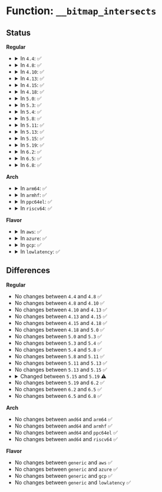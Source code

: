 # Function: <code>__bitmap_intersects</code>

## Status
<b>Regular</b>
<ul>
<li>
<details>
<summary>In <code>4.4</code>: ✅</summary>

```c
int __bitmap_intersects(const long unsigned int *bitmap1, const long unsigned int *bitmap2, unsigned int bits);
```

**Collision:** Unique Global

**Inline:** No

**Transformation:** False

**Instances:**

```
In lib/bitmap.c (ffffffff813f8fb0)
Location: lib/bitmap.c:207
Inline: False
Direct callers:
  - arch/x86/kernel/apic/vector.c:assign_irq_vector
  - arch/x86/kernel/apic/vector.c:assign_irq_vector
  - arch/x86/kernel/apic/vector.c:apic_set_affinity
  - kernel/sched/core.c:cpu_attach_domain
  - kernel/sched/core.c:__set_cpus_allowed_ptr
  - kernel/sched/core.c:task_can_attach
  - kernel/sched/fair.c:select_task_rq_fair
  - kernel/sched/deadline.c:set_cpus_allowed_dl
  - kernel/irq/manage.c:setup_affinity
  - kernel/irq/manage.c:setup_affinity
  - kernel/irq/proc.c:default_affinity_write
  - kernel/cpuset.c:generate_sched_domains
  - kernel/cpuset.c:generate_sched_domains
  - kernel/cpuset.c:guarantee_online_cpus
```
**Symbols:**

```
ffffffff813f8fb0-ffffffff813f901d: __bitmap_intersects (STB_GLOBAL)
```
</details>
</li>
<li>
<details>
<summary>In <code>4.8</code>: ✅</summary>

```c
int __bitmap_intersects(const long unsigned int *bitmap1, const long unsigned int *bitmap2, unsigned int bits);
```

**Collision:** Unique Global

**Inline:** No

**Transformation:** False

**Instances:**

```
In lib/bitmap.c (ffffffff8143fe70)
Location: lib/bitmap.c:209
Inline: False
Direct callers:
  - arch/x86/kernel/apic/vector.c:apic_set_affinity
  - arch/x86/kernel/apic/vector.c:assign_irq_vector
  - arch/x86/kernel/apic/vector.c:assign_irq_vector
  - kernel/sched/core.c:cpu_attach_domain
  - kernel/sched/core.c:task_can_attach
  - kernel/sched/core.c:__set_cpus_allowed_ptr
  - kernel/sched/core.c:__set_cpus_allowed_ptr
  - kernel/sched/core.c:__set_cpus_allowed_ptr
  - kernel/sched/fair.c:select_task_rq_fair
  - kernel/sched/deadline.c:set_cpus_allowed_dl
  - kernel/irq/manage.c:setup_affinity
  - kernel/irq/manage.c:setup_affinity
  - kernel/irq/proc.c:default_affinity_write
  - kernel/cpuset.c:generate_sched_domains
  - kernel/cpuset.c:generate_sched_domains
  - kernel/padata.c:padata_alloc
  - kernel/padata.c:padata_alloc
  - kernel/padata.c:padata_cpu_callback
  - kernel/padata.c:padata_cpu_callback
  - kernel/padata.c:padata_set_cpumask
  - kernel/padata.c:padata_set_cpumask
```
**Symbols:**

```
ffffffff8143fe70-ffffffff8143fee3: __bitmap_intersects (STB_GLOBAL)
```
</details>
</li>
<li>
<details>
<summary>In <code>4.10</code>: ✅</summary>

```c
int __bitmap_intersects(const long unsigned int *bitmap1, const long unsigned int *bitmap2, unsigned int bits);
```

**Collision:** Unique Global

**Inline:** No

**Transformation:** False

**Instances:**

```
In lib/bitmap.c (ffffffff8145cf70)
Location: lib/bitmap.c:209
Inline: False
Direct callers:
  - arch/x86/kernel/apic/vector.c:apic_set_affinity
  - arch/x86/kernel/apic/vector.c:assign_irq_vector
  - arch/x86/kernel/apic/vector.c:assign_irq_vector
  - kernel/sched/core.c:task_can_attach
  - kernel/sched/core.c:__set_cpus_allowed_ptr
  - kernel/sched/core.c:__set_cpus_allowed_ptr
  - kernel/sched/core.c:__set_cpus_allowed_ptr
  - kernel/sched/fair.c:select_task_rq_fair
  - kernel/sched/deadline.c:set_cpus_allowed_dl
  - kernel/irq/manage.c:setup_affinity
  - kernel/irq/manage.c:setup_affinity
  - kernel/irq/proc.c:default_affinity_write
  - kernel/irq/affinity.c:irq_create_affinity_masks
  - kernel/cpuset.c:cpuset_mems_allowed_intersects
  - kernel/cpuset.c:cpuset_nodemask_valid_mems_allowed
  - kernel/cpuset.c:cpuset_change_task_nodemask
  - kernel/cpuset.c:generate_sched_domains
  - kernel/cpuset.c:generate_sched_domains
  - kernel/cpuset.c:guarantee_online_mems
  - mm/mempolicy.c:mempolicy_nodemask_intersects
```
**Symbols:**

```
ffffffff8145cf70-ffffffff8145cfe3: __bitmap_intersects (STB_GLOBAL)
```
</details>
</li>
<li>
<details>
<summary>In <code>4.13</code>: ✅</summary>

```c
int __bitmap_intersects(const long unsigned int *bitmap1, const long unsigned int *bitmap2, unsigned int bits);
```

**Collision:** Unique Global

**Inline:** No

**Transformation:** False

**Instances:**

```
In lib/bitmap.c (ffffffff81462200)
Location: lib/bitmap.c:209
Inline: False
Direct callers:
  - arch/x86/kernel/apic/vector.c:apic_set_affinity
  - arch/x86/kernel/apic/vector.c:assign_irq_vector
  - arch/x86/kernel/apic/vector.c:assign_irq_vector
  - kernel/sched/core.c:task_can_attach
  - kernel/sched/core.c:__set_cpus_allowed_ptr
  - kernel/sched/core.c:__set_cpus_allowed_ptr
  - kernel/sched/core.c:__set_cpus_allowed_ptr
  - kernel/sched/fair.c:select_task_rq_fair
  - kernel/sched/deadline.c:set_cpus_allowed_dl
  - kernel/sched/topology.c:cpu_attach_domain
  - kernel/irq/manage.c:irq_setup_affinity
  - kernel/irq/manage.c:irq_setup_affinity
  - kernel/irq/proc.c:default_affinity_write
  - kernel/irq/affinity.c:irq_create_affinity_masks
  - kernel/cgroup/cpuset.c:cpuset_mems_allowed_intersects
  - kernel/cgroup/cpuset.c:cpuset_nodemask_valid_mems_allowed
  - kernel/cgroup/cpuset.c:generate_sched_domains
  - kernel/cgroup/cpuset.c:generate_sched_domains
  - kernel/cgroup/cpuset.c:guarantee_online_mems
  - mm/mempolicy.c:mempolicy_nodemask_intersects
```
**Symbols:**

```
ffffffff81462200-ffffffff81462272: __bitmap_intersects (STB_GLOBAL)
```
</details>
</li>
<li>
<details>
<summary>In <code>4.15</code>: ✅</summary>

```c
int __bitmap_intersects(const long unsigned int *bitmap1, const long unsigned int *bitmap2, unsigned int bits);
```

**Collision:** Unique Global

**Inline:** No

**Transformation:** False

**Instances:**

```
In lib/bitmap.c (ffffffff8148e0e0)
Location: lib/bitmap.c:211
Inline: False
Direct callers:
  - kernel/sched/core.c:task_can_attach
  - kernel/sched/core.c:__set_cpus_allowed_ptr
  - kernel/sched/core.c:__set_cpus_allowed_ptr
  - kernel/sched/core.c:__set_cpus_allowed_ptr
  - kernel/sched/fair.c:select_task_rq_fair
  - kernel/sched/fair.c:select_task_rq_fair
  - kernel/sched/deadline.c:set_cpus_allowed_dl
  - kernel/sched/topology.c:cpu_attach_domain
  - kernel/irq/manage.c:irq_setup_affinity
  - kernel/irq/manage.c:irq_setup_affinity
  - kernel/irq/proc.c:default_affinity_write
  - kernel/irq/affinity.c:irq_create_affinity_masks
  - kernel/cgroup/cpuset.c:cpuset_mems_allowed_intersects
  - kernel/cgroup/cpuset.c:cpuset_nodemask_valid_mems_allowed
  - kernel/cgroup/cpuset.c:generate_sched_domains
  - kernel/cgroup/cpuset.c:generate_sched_domains
  - kernel/cgroup/cpuset.c:guarantee_online_mems
  - mm/mempolicy.c:mempolicy_nodemask_intersects
```
**Symbols:**

```
ffffffff8148e0e0-ffffffff8148e152: __bitmap_intersects (STB_GLOBAL)
```
</details>
</li>
<li>
<details>
<summary>In <code>4.18</code>: ✅</summary>

```c
int __bitmap_intersects(const long unsigned int *bitmap1, const long unsigned int *bitmap2, unsigned int bits);
```

**Collision:** Unique Global

**Inline:** No

**Transformation:** False

**Instances:**

```
In lib/bitmap.c (ffffffff814c2e10)
Location: lib/bitmap.c:208
Inline: False
Direct callers:
  - kernel/sched/core.c:task_can_attach
  - kernel/sched/core.c:__set_cpus_allowed_ptr
  - kernel/sched/core.c:__set_cpus_allowed_ptr
  - kernel/sched/core.c:__set_cpus_allowed_ptr
  - kernel/sched/fair.c:select_task_rq_fair
  - kernel/sched/fair.c:select_task_rq_fair
  - kernel/sched/deadline.c:set_cpus_allowed_dl
  - kernel/sched/topology.c:cpu_attach_domain
  - kernel/irq/manage.c:irq_setup_affinity
  - kernel/irq/manage.c:irq_setup_affinity
  - kernel/irq/proc.c:default_affinity_write
  - kernel/cgroup/cpuset.c:cpuset_mems_allowed_intersects
  - kernel/cgroup/cpuset.c:cpuset_nodemask_valid_mems_allowed
  - kernel/cgroup/cpuset.c:rebuild_sched_domains_locked
  - kernel/cgroup/cpuset.c:rebuild_sched_domains_locked
  - kernel/cgroup/cpuset.c:guarantee_online_mems
  - mm/mempolicy.c:mempolicy_nodemask_intersects
```
**Symbols:**

```
ffffffff814c2e10-ffffffff814c2e7c: __bitmap_intersects (STB_GLOBAL)
```
</details>
</li>
<li>
<details>
<summary>In <code>5.0</code>: ✅</summary>

```c
int __bitmap_intersects(const long unsigned int *bitmap1, const long unsigned int *bitmap2, unsigned int bits);
```

**Collision:** Unique Global

**Inline:** No

**Transformation:** False

**Instances:**

```
In lib/bitmap.c (ffffffff814d74c0)
Location: lib/bitmap.c:205
Inline: False
Direct callers:
  - arch/x86/kernel/cpu/resctrl/rdtgroup.c:__rdtgroup_cbm_overlaps
  - arch/x86/kernel/cpu/resctrl/rdtgroup.c:__rdtgroup_cbm_overlaps
  - arch/x86/kernel/cpu/resctrl/pseudo_lock.c:rdtgroup_pseudo_locked_in_hierarchy
  - arch/x86/kernel/cpu/resctrl/pseudo_lock.c:rdtgroup_cbm_overlaps_pseudo_locked
  - kernel/sched/core.c:task_can_attach
  - kernel/sched/core.c:__set_cpus_allowed_ptr
  - kernel/sched/core.c:__set_cpus_allowed_ptr
  - kernel/sched/core.c:__set_cpus_allowed_ptr
  - kernel/sched/fair.c:select_task_rq_fair
  - kernel/sched/fair.c:select_task_rq_fair
  - kernel/sched/deadline.c:set_cpus_allowed_dl
  - kernel/sched/topology.c:cpu_attach_domain
  - kernel/irq/manage.c:irq_setup_affinity
  - kernel/irq/manage.c:irq_setup_affinity
  - kernel/irq/proc.c:default_affinity_write
  - kernel/cgroup/cpuset.c:cpuset_mems_allowed_intersects
  - kernel/cgroup/cpuset.c:cpuset_nodemask_valid_mems_allowed
  - kernel/cgroup/cpuset.c:cpuset_hotplug_workfn
  - kernel/cgroup/cpuset.c:rebuild_sched_domains_locked
  - kernel/cgroup/cpuset.c:rebuild_sched_domains_locked
  - kernel/cgroup/cpuset.c:guarantee_online_mems
  - mm/mempolicy.c:mempolicy_nodemask_intersects
```
**Symbols:**

```
ffffffff814d74c0-ffffffff814d752c: __bitmap_intersects (STB_GLOBAL)
```
</details>
</li>
<li>
<details>
<summary>In <code>5.3</code>: ✅</summary>

```c
int __bitmap_intersects(const long unsigned int *bitmap1, const long unsigned int *bitmap2, unsigned int bits);
```

**Collision:** Unique Global

**Inline:** No

**Transformation:** False

**Instances:**

```
In lib/bitmap.c (ffffffff81503320)
Location: lib/bitmap.c:205
Inline: False
Direct callers:
  - arch/x86/kernel/cpu/resctrl/rdtgroup.c:__rdtgroup_cbm_overlaps
  - arch/x86/kernel/cpu/resctrl/rdtgroup.c:__rdtgroup_cbm_overlaps
  - arch/x86/kernel/cpu/resctrl/pseudo_lock.c:rdtgroup_pseudo_locked_in_hierarchy
  - arch/x86/kernel/cpu/resctrl/pseudo_lock.c:rdtgroup_cbm_overlaps_pseudo_locked
  - kernel/sched/core.c:task_can_attach
  - kernel/sched/core.c:__set_cpus_allowed_ptr
  - kernel/sched/core.c:__set_cpus_allowed_ptr
  - kernel/sched/core.c:__set_cpus_allowed_ptr
  - kernel/sched/fair.c:find_idlest_cpu
  - kernel/sched/fair.c:find_idlest_cpu
  - kernel/sched/deadline.c:set_cpus_allowed_dl
  - kernel/sched/topology.c:sched_domain_debug_one
  - kernel/irq/manage.c:irq_setup_affinity
  - kernel/irq/manage.c:irq_setup_affinity
  - kernel/irq/proc.c:default_affinity_write
  - kernel/irq/affinity.c:__irq_build_affinity_masks
  - kernel/cgroup/cpuset.c:cpuset_mems_allowed_intersects
  - kernel/cgroup/cpuset.c:cpuset_nodemask_valid_mems_allowed
  - kernel/cgroup/cpuset.c:cpuset_hotplug_update_tasks
  - kernel/cgroup/cpuset.c:generate_sched_domains
  - kernel/cgroup/cpuset.c:generate_sched_domains
  - kernel/cgroup/cpuset.c:validate_change
  - kernel/cgroup/cpuset.c:validate_change
  - kernel/cgroup/cpuset.c:guarantee_online_mems
  - mm/mempolicy.c:mempolicy_nodemask_intersects
  - net/core/ethtool.c:ethtool_convert_link_mode_to_legacy_u32
```
**Symbols:**

```
ffffffff81503320-ffffffff81503383: __bitmap_intersects (STB_GLOBAL)
```
</details>
</li>
<li>
<details>
<summary>In <code>5.4</code>: ✅</summary>

```c
int __bitmap_intersects(const long unsigned int *bitmap1, const long unsigned int *bitmap2, unsigned int bits);
```

**Collision:** Unique Global

**Inline:** No

**Transformation:** False

**Instances:**

```
In lib/bitmap.c (ffffffff815212c0)
Location: lib/bitmap.c:225
Inline: False
Direct callers:
  - arch/x86/kernel/cpu/resctrl/rdtgroup.c:__rdtgroup_cbm_overlaps
  - arch/x86/kernel/cpu/resctrl/rdtgroup.c:__rdtgroup_cbm_overlaps
  - arch/x86/kernel/cpu/resctrl/pseudo_lock.c:rdtgroup_pseudo_locked_in_hierarchy
  - arch/x86/kernel/cpu/resctrl/pseudo_lock.c:rdtgroup_cbm_overlaps_pseudo_locked
  - kernel/sched/core.c:task_can_attach
  - kernel/sched/core.c:__set_cpus_allowed_ptr
  - kernel/sched/core.c:__set_cpus_allowed_ptr
  - kernel/sched/fair.c:find_idlest_cpu
  - kernel/sched/fair.c:find_idlest_cpu
  - kernel/sched/deadline.c:set_cpus_allowed_dl
  - kernel/sched/topology.c:build_sched_domains
  - kernel/sched/topology.c:cpu_attach_domain
  - kernel/irq/manage.c:irq_setup_affinity
  - kernel/irq/manage.c:irq_setup_affinity
  - kernel/irq/proc.c:default_affinity_write
  - kernel/irq/affinity.c:__irq_build_affinity_masks
  - kernel/cgroup/cpuset.c:cpuset_mems_allowed_intersects
  - kernel/cgroup/cpuset.c:cpuset_nodemask_valid_mems_allowed
  - kernel/cgroup/cpuset.c:cpuset_hotplug_update_tasks
  - kernel/cgroup/cpuset.c:generate_sched_domains
  - kernel/cgroup/cpuset.c:generate_sched_domains
  - kernel/cgroup/cpuset.c:validate_change
  - kernel/cgroup/cpuset.c:validate_change
  - kernel/cgroup/cpuset.c:guarantee_online_mems
  - mm/mempolicy.c:mempolicy_nodemask_intersects
  - net/core/ethtool.c:ethtool_convert_link_mode_to_legacy_u32
```
**Symbols:**

```
ffffffff815212c0-ffffffff81521323: __bitmap_intersects (STB_GLOBAL)
```
</details>
</li>
<li>
<details>
<summary>In <code>5.8</code>: ✅</summary>

```c
int __bitmap_intersects(const long unsigned int *bitmap1, const long unsigned int *bitmap2, unsigned int bits);
```

**Collision:** Unique Global

**Inline:** No

**Transformation:** False

**Instances:**

```
In lib/bitmap.c (ffffffff815844f0)
Location: lib/bitmap.c:304
Inline: False
Direct callers:
  - arch/x86/kernel/cpu/resctrl/rdtgroup.c:__rdtgroup_cbm_overlaps
  - arch/x86/kernel/cpu/resctrl/rdtgroup.c:__rdtgroup_cbm_overlaps
  - arch/x86/kernel/cpu/resctrl/pseudo_lock.c:rdtgroup_pseudo_locked_in_hierarchy
  - arch/x86/kernel/cpu/resctrl/pseudo_lock.c:rdtgroup_cbm_overlaps_pseudo_locked
  - kernel/sched/core.c:task_can_attach
  - kernel/sched/core.c:__set_cpus_allowed_ptr
  - kernel/sched/core.c:__set_cpus_allowed_ptr
  - kernel/sched/fair.c:find_idlest_group
  - kernel/sched/fair.c:find_idlest_cpu
  - kernel/sched/deadline.c:set_cpus_allowed_dl
  - kernel/sched/topology.c:build_sched_domains
  - kernel/irq/manage.c:irq_setup_affinity
  - kernel/irq/manage.c:irq_setup_affinity
  - kernel/irq/manage.c:irq_do_set_affinity
  - kernel/irq/proc.c:default_affinity_write
  - kernel/irq/affinity.c:get_nodes_in_cpumask
  - kernel/cgroup/cpuset.c:cpuset_mems_allowed_intersects
  - kernel/cgroup/cpuset.c:cpuset_nodemask_valid_mems_allowed
  - kernel/cgroup/cpuset.c:cpuset_mems_allowed
  - kernel/cgroup/cpuset.c:cpuset_hotplug_update_tasks
  - kernel/cgroup/cpuset.c:cpuset_attach
  - kernel/cgroup/cpuset.c:update_tasks_nodemask
  - kernel/cgroup/cpuset.c:generate_sched_domains
  - kernel/cgroup/cpuset.c:generate_sched_domains
  - kernel/cgroup/cpuset.c:validate_change
  - kernel/cgroup/cpuset.c:validate_change
  - kernel/cgroup/cpuset.c:guarantee_online_cpus
  - kernel/padata.c:padata_validate_cpumask
  - mm/mempolicy.c:mempolicy_nodemask_intersects
  - net/ethtool/ioctl.c:ethtool_convert_link_mode_to_legacy_u32
```
**Symbols:**

```
ffffffff815844f0-ffffffff81584549: __bitmap_intersects (STB_GLOBAL)
```
</details>
</li>
<li>
<details>
<summary>In <code>5.11</code>: ✅</summary>

```c
int __bitmap_intersects(const long unsigned int *bitmap1, const long unsigned int *bitmap2, unsigned int bits);
```

**Collision:** Unique Global

**Inline:** No

**Transformation:** False

**Instances:**

```
In lib/bitmap.c (ffffffff815a1600)
Location: lib/bitmap.c:304
Inline: False
Direct callers:
  - arch/x86/kernel/cpu/resctrl/rdtgroup.c:__rdtgroup_cbm_overlaps
  - arch/x86/kernel/cpu/resctrl/rdtgroup.c:__rdtgroup_cbm_overlaps
  - arch/x86/kernel/cpu/resctrl/pseudo_lock.c:rdtgroup_pseudo_locked_in_hierarchy
  - arch/x86/kernel/cpu/resctrl/pseudo_lock.c:rdtgroup_cbm_overlaps_pseudo_locked
  - kernel/sched/core.c:task_can_attach
  - kernel/sched/fair.c:find_idlest_group
  - kernel/sched/fair.c:find_idlest_cpu
  - kernel/sched/deadline.c:set_cpus_allowed_dl
  - kernel/sched/topology.c:build_sched_domains
  - kernel/irq/manage.c:irq_setup_affinity
  - kernel/irq/manage.c:irq_setup_affinity
  - kernel/irq/manage.c:irq_do_set_affinity
  - kernel/irq/proc.c:default_affinity_write
  - kernel/irq/affinity.c:get_nodes_in_cpumask
  - kernel/cgroup/cpuset.c:cpuset_mems_allowed_intersects
  - kernel/cgroup/cpuset.c:cpuset_nodemask_valid_mems_allowed
  - kernel/cgroup/cpuset.c:cpuset_mems_allowed
  - kernel/cgroup/cpuset.c:cpuset_hotplug_update_tasks
  - kernel/cgroup/cpuset.c:cpuset_attach
  - kernel/cgroup/cpuset.c:update_tasks_nodemask
  - kernel/cgroup/cpuset.c:generate_sched_domains
  - kernel/cgroup/cpuset.c:generate_sched_domains
  - kernel/cgroup/cpuset.c:validate_change
  - kernel/cgroup/cpuset.c:validate_change
  - kernel/cgroup/cpuset.c:guarantee_online_cpus
  - kernel/padata.c:padata_validate_cpumask
  - mm/mempolicy.c:mempolicy_nodemask_intersects
  - net/ethtool/ioctl.c:ethtool_convert_link_mode_to_legacy_u32
```
**Symbols:**

```
ffffffff815a1600-ffffffff815a1659: __bitmap_intersects (STB_GLOBAL)
```
</details>
</li>
<li>
<details>
<summary>In <code>5.13</code>: ✅</summary>

```c
int __bitmap_intersects(const long unsigned int *bitmap1, const long unsigned int *bitmap2, unsigned int bits);
```

**Collision:** Unique Global

**Inline:** No

**Transformation:** False

**Instances:**

```
In lib/bitmap.c (ffffffff815a84b0)
Location: lib/bitmap.c:306
Inline: False
Direct callers:
  - arch/x86/kernel/cpu/resctrl/rdtgroup.c:__rdtgroup_cbm_overlaps
  - arch/x86/kernel/cpu/resctrl/rdtgroup.c:__rdtgroup_cbm_overlaps
  - arch/x86/kernel/cpu/resctrl/pseudo_lock.c:rdtgroup_pseudo_locked_in_hierarchy
  - arch/x86/kernel/cpu/resctrl/pseudo_lock.c:rdtgroup_cbm_overlaps_pseudo_locked
  - kernel/sched/core.c:task_can_attach
  - kernel/sched/fair.c:find_idlest_group
  - kernel/sched/fair.c:find_idlest_cpu
  - kernel/sched/deadline.c:set_cpus_allowed_dl
  - kernel/sched/topology.c:build_sched_domains
  - kernel/irq/manage.c:irq_setup_affinity
  - kernel/irq/manage.c:irq_setup_affinity
  - kernel/irq/manage.c:irq_do_set_affinity
  - kernel/irq/proc.c:default_affinity_write
  - kernel/irq/affinity.c:__irq_build_affinity_masks
  - kernel/cgroup/cpuset.c:cpuset_mems_allowed_intersects
  - kernel/cgroup/cpuset.c:cpuset_nodemask_valid_mems_allowed
  - kernel/cgroup/cpuset.c:cpuset_mems_allowed
  - kernel/cgroup/cpuset.c:cpuset_hotplug_update_tasks
  - kernel/cgroup/cpuset.c:cpuset_attach
  - kernel/cgroup/cpuset.c:update_tasks_nodemask
  - kernel/cgroup/cpuset.c:generate_sched_domains
  - kernel/cgroup/cpuset.c:generate_sched_domains
  - kernel/cgroup/cpuset.c:validate_change
  - kernel/cgroup/cpuset.c:validate_change
  - kernel/cgroup/cpuset.c:guarantee_online_cpus
  - kernel/padata.c:padata_validate_cpumask
  - mm/mempolicy.c:mempolicy_nodemask_intersects
  - net/ethtool/ioctl.c:ethtool_convert_link_mode_to_legacy_u32
```
**Symbols:**

```
ffffffff815a84b0-ffffffff815a850e: __bitmap_intersects (STB_GLOBAL)
```
</details>
</li>
<li>
<details>
<summary>In <code>5.15</code>: ✅</summary>

```c
int __bitmap_intersects(const long unsigned int *bitmap1, const long unsigned int *bitmap2, unsigned int bits);
```

**Collision:** Unique Global

**Inline:** No

**Transformation:** False

**Instances:**

```
In lib/bitmap.c (ffffffff81611470)
Location: lib/bitmap.c:306
Inline: False
Direct callers:
  - arch/x86/kernel/cpu/resctrl/rdtgroup.c:__rdtgroup_cbm_overlaps
  - arch/x86/kernel/cpu/resctrl/rdtgroup.c:__rdtgroup_cbm_overlaps
  - arch/x86/kernel/cpu/resctrl/pseudo_lock.c:rdtgroup_pseudo_locked_in_hierarchy
  - arch/x86/kernel/cpu/resctrl/pseudo_lock.c:rdtgroup_cbm_overlaps_pseudo_locked
  - kernel/sched/core.c:task_can_attach
  - kernel/sched/fair.c:find_idlest_group
  - kernel/sched/fair.c:select_task_rq_fair
  - kernel/sched/deadline.c:set_cpus_allowed_dl
  - kernel/sched/topology.c:build_sched_domains
  - kernel/sched/topology.c:sd_init
  - kernel/sched/topology.c:sd_init
  - kernel/irq/manage.c:irq_setup_affinity
  - kernel/irq/manage.c:irq_setup_affinity
  - kernel/irq/manage.c:irq_do_set_affinity
  - kernel/irq/proc.c:default_affinity_write
  - kernel/irq/affinity.c:__irq_build_affinity_masks
  - kernel/cgroup/cpuset.c:cpuset_mems_allowed_intersects
  - kernel/cgroup/cpuset.c:cpuset_nodemask_valid_mems_allowed
  - kernel/cgroup/cpuset.c:cpuset_mems_allowed
  - kernel/cgroup/cpuset.c:cpuset_hotplug_update_tasks
  - kernel/cgroup/cpuset.c:cpuset_attach
  - kernel/cgroup/cpuset.c:update_tasks_nodemask
  - kernel/cgroup/cpuset.c:generate_sched_domains
  - kernel/cgroup/cpuset.c:generate_sched_domains
  - kernel/cgroup/cpuset.c:validate_change
  - kernel/cgroup/cpuset.c:validate_change
  - kernel/cgroup/cpuset.c:guarantee_online_cpus
  - kernel/padata.c:padata_validate_cpumask
  - mm/mempolicy.c:mempolicy_in_oom_domain
  - mm/mempolicy.c:policy_nodemask
  - net/ethtool/ioctl.c:ethtool_convert_link_mode_to_legacy_u32
```
**Symbols:**

```
ffffffff81611470-ffffffff816114ce: __bitmap_intersects (STB_GLOBAL)
```
</details>
</li>
<li>
<details>
<summary>In <code>5.19</code>: ✅</summary>

```c
bool __bitmap_intersects(const long unsigned int *bitmap1, const long unsigned int *bitmap2, unsigned int bits);
```

**Collision:** Unique Global

**Inline:** No

**Transformation:** False

**Instances:**

```
In lib/bitmap.c (ffffffff816dd550)
Location: lib/bitmap.c:306
Inline: False
Direct callers:
  - arch/x86/kernel/cpu/resctrl/rdtgroup.c:__rdtgroup_cbm_overlaps
  - arch/x86/kernel/cpu/resctrl/rdtgroup.c:__rdtgroup_cbm_overlaps
  - arch/x86/kernel/cpu/resctrl/pseudo_lock.c:rdtgroup_pseudo_locked_in_hierarchy
  - arch/x86/kernel/cpu/resctrl/pseudo_lock.c:rdtgroup_cbm_overlaps_pseudo_locked
  - kernel/workqueue.c:unbind_workers
  - kernel/sched/core.c:task_can_attach
  - kernel/sched/fair.c:find_idlest_group
  - kernel/sched/fair.c:select_task_rq_fair
  - kernel/sched/build_policy.c:set_cpus_allowed_dl
  - kernel/sched/build_utility.c:build_sched_domains
  - kernel/sched/build_utility.c:sd_init
  - kernel/sched/build_utility.c:sd_init
  - kernel/irq/manage.c:irq_setup_affinity
  - kernel/irq/manage.c:irq_setup_affinity
  - kernel/irq/manage.c:irq_do_set_affinity
  - kernel/irq/proc.c:default_affinity_write
  - kernel/irq/msi.c:__msi_domain_alloc_irqs
  - kernel/irq/affinity.c:__irq_build_affinity_masks
  - kernel/cgroup/cpuset.c:cpuset_mems_allowed_intersects
  - kernel/cgroup/cpuset.c:cpuset_nodemask_valid_mems_allowed
  - kernel/cgroup/cpuset.c:cpuset_mems_allowed
  - kernel/cgroup/cpuset.c:cpuset_hotplug_update_tasks
  - kernel/cgroup/cpuset.c:cpuset_attach
  - kernel/cgroup/cpuset.c:update_tasks_nodemask
  - kernel/cgroup/cpuset.c:generate_sched_domains
  - kernel/cgroup/cpuset.c:generate_sched_domains
  - kernel/cgroup/cpuset.c:validate_change
  - kernel/cgroup/cpuset.c:validate_change
  - kernel/cgroup/cpuset.c:guarantee_online_cpus
  - kernel/padata.c:padata_validate_cpumask
  - mm/mempolicy.c:mempolicy_in_oom_domain
  - mm/mempolicy.c:policy_nodemask
  - net/ethtool/ioctl.c:ethtool_convert_link_mode_to_legacy_u32
```
**Symbols:**

```
ffffffff816dd550-ffffffff816dd5d4: __bitmap_intersects (STB_GLOBAL)
```
</details>
</li>
<li>
<details>
<summary>In <code>6.2</code>: ✅</summary>

```c
bool __bitmap_intersects(const long unsigned int *bitmap1, const long unsigned int *bitmap2, unsigned int bits);
```

**Collision:** Unique Global

**Inline:** No

**Transformation:** False

**Instances:**

```
In lib/bitmap.c (ffffffff817cd440)
Location: lib/bitmap.c:306
Inline: False
Direct callers:
  - arch/x86/kernel/cpu/resctrl/rdtgroup.c:__rdtgroup_cbm_overlaps
  - arch/x86/kernel/cpu/resctrl/rdtgroup.c:__rdtgroup_cbm_overlaps
  - arch/x86/kernel/cpu/resctrl/pseudo_lock.c:rdtgroup_pseudo_locked_in_hierarchy
  - arch/x86/kernel/cpu/resctrl/pseudo_lock.c:rdtgroup_cbm_overlaps_pseudo_locked
  - kernel/workqueue.c:unbind_workers
  - kernel/sched/core.c:task_can_attach
  - kernel/sched/fair.c:find_idlest_group
  - kernel/sched/fair.c:select_task_rq_fair
  - kernel/sched/build_policy.c:set_cpus_allowed_dl
  - kernel/sched/build_utility.c:housekeeping_setup
  - kernel/sched/build_utility.c:build_sched_domains
  - kernel/sched/build_utility.c:sd_init
  - kernel/sched/build_utility.c:sd_init
  - kernel/sched/build_utility.c:sched_domain_debug_one
  - kernel/irq/manage.c:irq_setup_affinity
  - kernel/irq/manage.c:irq_setup_affinity
  - kernel/irq/manage.c:irq_do_set_affinity
  - kernel/irq/proc.c:default_affinity_write
  - kernel/irq/msi.c:__msi_domain_alloc_irqs
  - kernel/irq/affinity.c:__irq_build_affinity_masks
  - kernel/cgroup/cpuset.c:cpuset_mems_allowed_intersects
  - kernel/cgroup/cpuset.c:cpuset_nodemask_valid_mems_allowed
  - kernel/cgroup/cpuset.c:cpuset_mems_allowed
  - kernel/cgroup/cpuset.c:cpuset_cpus_allowed
  - kernel/cgroup/cpuset.c:cpuset_attach
  - kernel/cgroup/cpuset.c:update_tasks_nodemask
  - kernel/cgroup/cpuset.c:update_cpumask
  - kernel/cgroup/cpuset.c:update_parent_subparts_cpumask
  - kernel/cgroup/cpuset.c:update_parent_subparts_cpumask
  - kernel/cgroup/cpuset.c:generate_sched_domains
  - kernel/cgroup/cpuset.c:generate_sched_domains
  - kernel/cgroup/cpuset.c:validate_change
  - kernel/cgroup/cpuset.c:validate_change
  - kernel/cgroup/cpuset.c:guarantee_online_cpus
  - kernel/padata.c:padata_validate_cpumask
  - mm/mempolicy.c:mempolicy_in_oom_domain
  - mm/mempolicy.c:policy_nodemask
```
**Symbols:**

```
ffffffff817cd440-ffffffff817cd4c4: __bitmap_intersects (STB_GLOBAL)
```
</details>
</li>
<li>
<details>
<summary>In <code>6.5</code>: ✅</summary>

```c
bool __bitmap_intersects(const long unsigned int *bitmap1, const long unsigned int *bitmap2, unsigned int bits);
```

**Collision:** Unique Global

**Inline:** No

**Transformation:** False

**Instances:**

```
In lib/bitmap.c (ffffffff8180b850)
Location: lib/bitmap.c:306
Inline: False
Direct callers:
  - arch/x86/kernel/cpu/resctrl/rdtgroup.c:__rdtgroup_cbm_overlaps
  - arch/x86/kernel/cpu/resctrl/rdtgroup.c:__rdtgroup_cbm_overlaps
  - arch/x86/kernel/cpu/resctrl/pseudo_lock.c:rdtgroup_pseudo_locked_in_hierarchy
  - arch/x86/kernel/cpu/resctrl/pseudo_lock.c:rdtgroup_cbm_overlaps_pseudo_locked
  - kernel/workqueue.c:unbind_worker
  - kernel/sched/fair.c:find_idlest_group
  - kernel/sched/fair.c:select_task_rq_fair
  - kernel/sched/build_policy.c:set_cpus_allowed_dl
  - kernel/sched/build_utility.c:housekeeping_setup
  - kernel/sched/build_utility.c:build_sched_domains
  - kernel/sched/build_utility.c:sd_init
  - kernel/sched/build_utility.c:sd_init
  - kernel/sched/build_utility.c:sched_domain_debug_one
  - kernel/irq/manage.c:irq_setup_affinity
  - kernel/irq/manage.c:irq_setup_affinity
  - kernel/irq/manage.c:irq_do_set_affinity
  - kernel/irq/proc.c:default_affinity_write
  - kernel/irq/msi.c:__msi_domain_alloc_irqs
  - kernel/cgroup/cpuset.c:cpuset_mems_allowed_intersects
  - kernel/cgroup/cpuset.c:cpuset_nodemask_valid_mems_allowed
  - kernel/cgroup/cpuset.c:cpuset_mems_allowed
  - kernel/cgroup/cpuset.c:cpuset_cpus_allowed
  - kernel/cgroup/cpuset.c:cpuset_fork
  - kernel/cgroup/cpuset.c:cpuset_attach
  - kernel/cgroup/cpuset.c:cpuset_can_attach
  - kernel/cgroup/cpuset.c:update_tasks_nodemask
  - kernel/cgroup/cpuset.c:update_cpumask
  - kernel/cgroup/cpuset.c:update_parent_subparts_cpumask
  - kernel/cgroup/cpuset.c:update_parent_subparts_cpumask
  - kernel/cgroup/cpuset.c:generate_sched_domains
  - kernel/cgroup/cpuset.c:generate_sched_domains
  - kernel/cgroup/cpuset.c:validate_change
  - kernel/cgroup/cpuset.c:validate_change
  - kernel/cgroup/cpuset.c:guarantee_online_cpus
  - kernel/bpf/cpumask.c:bpf_cpumask_intersects
  - kernel/padata.c:padata_validate_cpumask
  - mm/mempolicy.c:mempolicy_in_oom_domain
  - mm/mempolicy.c:policy_nodemask
  - lib/group_cpus.c:__group_cpus_evenly
  - drivers/net/phy/phy-c45.c:genphy_c45_eee_is_active
  - drivers/net/phy/phy-c45.c:genphy_c45_read_eee_abilities
  - drivers/net/phy/phy-c45.c:genphy_c45_read_eee_adv
  - drivers/net/phy/phy-c45.c:genphy_c45_write_eee_adv
```
**Symbols:**

```
ffffffff8180b850-ffffffff8180b8d4: __bitmap_intersects (STB_GLOBAL)
```
</details>
</li>
<li>
<details>
<summary>In <code>6.8</code>: ✅</summary>

```c
bool __bitmap_intersects(const long unsigned int *bitmap1, const long unsigned int *bitmap2, unsigned int bits);
```

**Collision:** Unique Global

**Inline:** No

**Transformation:** False

**Instances:**

```
In lib/bitmap.c (ffffffff81852030)
Location: lib/bitmap.c:295
Inline: False
Direct callers:
  - arch/x86/kernel/cpu/resctrl/rdtgroup.c:__rdtgroup_cbm_overlaps
  - arch/x86/kernel/cpu/resctrl/rdtgroup.c:__rdtgroup_cbm_overlaps
  - arch/x86/kernel/cpu/resctrl/pseudo_lock.c:rdtgroup_pseudo_locked_in_hierarchy
  - arch/x86/kernel/cpu/resctrl/pseudo_lock.c:rdtgroup_cbm_overlaps_pseudo_locked
  - kernel/workqueue.c:restrict_unbound_cpumask
  - kernel/workqueue.c:unbind_worker
  - kernel/sched/fair.c:find_idlest_group
  - kernel/sched/fair.c:select_task_rq_fair
  - kernel/sched/build_policy.c:set_cpus_allowed_dl
  - kernel/sched/build_utility.c:housekeeping_setup
  - kernel/sched/build_utility.c:build_sched_domains
  - kernel/sched/build_utility.c:sd_init
  - kernel/sched/build_utility.c:sd_init
  - kernel/sched/build_utility.c:sched_domain_debug_one
  - kernel/irq/manage.c:irq_setup_affinity
  - kernel/irq/manage.c:irq_setup_affinity
  - kernel/irq/manage.c:irq_do_set_affinity
  - kernel/irq/proc.c:default_affinity_write
  - kernel/irq/msi.c:__msi_domain_alloc_irqs
  - kernel/cgroup/cpuset.c:cpuset_mems_allowed_intersects
  - kernel/cgroup/cpuset.c:cpuset_nodemask_valid_mems_allowed
  - kernel/cgroup/cpuset.c:cpuset_mems_allowed
  - kernel/cgroup/cpuset.c:cpuset_cpus_allowed
  - kernel/cgroup/cpuset.c:cpuset_fork
  - kernel/cgroup/cpuset.c:cpuset_attach
  - kernel/cgroup/cpuset.c:cpuset_can_attach
  - kernel/cgroup/cpuset.c:update_prstate
  - kernel/cgroup/cpuset.c:update_tasks_nodemask
  - kernel/cgroup/cpuset.c:update_cpumask
  - kernel/cgroup/cpuset.c:update_parent_effective_cpumask
  - kernel/cgroup/cpuset.c:update_parent_effective_cpumask
  - kernel/cgroup/cpuset.c:update_parent_effective_cpumask
  - kernel/cgroup/cpuset.c:remote_cpus_update
  - kernel/cgroup/cpuset.c:tasks_nocpu_error
  - kernel/cgroup/cpuset.c:generate_sched_domains
  - kernel/cgroup/cpuset.c:generate_sched_domains
  - kernel/cgroup/cpuset.c:validate_change
  - kernel/cgroup/cpuset.c:validate_change
  - kernel/cgroup/cpuset.c:guarantee_online_cpus
  - kernel/trace/trace_events_filter.c:filter_pred_fn_call
  - kernel/bpf/cpumask.c:bpf_cpumask_intersects
  - kernel/padata.c:padata_validate_cpumask
  - mm/mempolicy.c:mempolicy_in_oom_domain
  - mm/mempolicy.c:policy_nodemask
  - lib/group_cpus.c:__group_cpus_evenly
  - drivers/net/phy/phy-c45.c:genphy_c45_eee_is_active
  - drivers/net/phy/phy-c45.c:genphy_c45_read_eee_abilities
  - drivers/net/phy/phy-c45.c:genphy_c45_read_eee_adv
  - drivers/net/phy/phy-c45.c:genphy_c45_write_eee_adv
```
**Symbols:**

```
ffffffff81852030-ffffffff818520b4: __bitmap_intersects (STB_GLOBAL)
```
</details>
</li>
</ul>
<b>Arch</b>
<ul>
<li>
<details>
<summary>In <code>arm64</code>: ✅</summary>

```c
int __bitmap_intersects(const long unsigned int *bitmap1, const long unsigned int *bitmap2, unsigned int bits);
```

**Collision:** Unique Global

**Inline:** No

**Transformation:** False

**Instances:**

```
In lib/bitmap.c (ffff80001062a988)
Location: lib/bitmap.c:225
Inline: False
Direct callers:
  - arch/arm64/kernel/fpsimd.c:sve_verify_vq_map
  - kernel/sched/core.c:task_can_attach
  - kernel/sched/core.c:__set_cpus_allowed_ptr
  - kernel/sched/core.c:__set_cpus_allowed_ptr
  - kernel/sched/fair.c:find_idlest_cpu
  - kernel/sched/fair.c:find_idlest_cpu
  - kernel/sched/deadline.c:set_cpus_allowed_dl
  - kernel/sched/topology.c:build_sched_domains
  - kernel/irq/manage.c:irq_setup_affinity
  - kernel/irq/manage.c:irq_setup_affinity
  - kernel/irq/proc.c:default_affinity_write
  - kernel/irq/affinity.c:__irq_build_affinity_masks
  - kernel/cgroup/cpuset.c:cpuset_hotplug_update_tasks
  - kernel/cgroup/cpuset.c:generate_sched_domains
  - kernel/cgroup/cpuset.c:generate_sched_domains
  - kernel/cgroup/cpuset.c:validate_change
  - kernel/padata.c:padata_cpu_online
  - kernel/padata.c:padata_cpu_online
  - kernel/padata.c:padata_set_cpumask
  - kernel/padata.c:padata_set_cpumask
  - kernel/padata.c:padata_set_cpumask
  - mm/sparse.c:sparse_add_section
  - drivers/irqchip/irq-gic-v3-its.c:its_set_affinity
  - net/core/ethtool.c:ethtool_convert_link_mode_to_legacy_u32
```
**Symbols:**

```
ffff80001062a988-ffff80001062aa00: __bitmap_intersects (STB_GLOBAL)
```
</details>
</li>
<li>
<details>
<summary>In <code>armhf</code>: ✅</summary>

```c
int __bitmap_intersects(const long unsigned int *bitmap1, const long unsigned int *bitmap2, unsigned int bits);
```

**Collision:** Unique Global

**Inline:** No

**Transformation:** False

**Instances:**

```
In lib/bitmap.c (c07d1b80)
Location: lib/bitmap.c:225
Inline: False
Direct callers:
  - net/core/ethtool.c:ethtool_convert_link_mode_to_legacy_u32
```
**Symbols:**

```
c07d1b80-c07d1c00: __bitmap_intersects (STB_GLOBAL)
```
</details>
</li>
<li>
<details>
<summary>In <code>ppc64el</code>: ✅</summary>

```c
int __bitmap_intersects(const long unsigned int *bitmap1, const long unsigned int *bitmap2, unsigned int bits);
```

**Collision:** Unique Global

**Inline:** No

**Transformation:** False

**Instances:**

```
In lib/bitmap.c (c0000000007cca70)
Location: lib/bitmap.c:225
Inline: False
Direct callers:
  - kernel/sched/core.c:task_can_attach
  - kernel/sched/core.c:__set_cpus_allowed_ptr
  - kernel/sched/core.c:__set_cpus_allowed_ptr
  - kernel/sched/fair.c:find_idlest_cpu
  - kernel/sched/fair.c:find_idlest_cpu
  - kernel/sched/deadline.c:set_cpus_allowed_dl
  - kernel/sched/topology.c:build_sched_domains
  - kernel/irq/manage.c:irq_setup_affinity
  - kernel/irq/manage.c:irq_setup_affinity
  - kernel/irq/proc.c:default_affinity_write
  - kernel/irq/affinity.c:__irq_build_affinity_masks
  - kernel/cgroup/cpuset.c:cpuset_mems_allowed_intersects
  - kernel/cgroup/cpuset.c:cpuset_nodemask_valid_mems_allowed
  - kernel/cgroup/cpuset.c:cpuset_hotplug_update_tasks
  - kernel/cgroup/cpuset.c:generate_sched_domains
  - kernel/cgroup/cpuset.c:generate_sched_domains
  - kernel/cgroup/cpuset.c:validate_change
  - kernel/cgroup/cpuset.c:validate_change
  - kernel/cgroup/cpuset.c:guarantee_online_mems
  - kernel/padata.c:padata_cpu_online
  - kernel/padata.c:padata_cpu_online
  - kernel/padata.c:padata_set_cpumask
  - kernel/padata.c:padata_set_cpumask
  - kernel/padata.c:padata_set_cpumask
  - mm/mempolicy.c:mempolicy_nodemask_intersects
  - net/core/ethtool.c:ethtool_convert_link_mode_to_legacy_u32
```
**Symbols:**

```
c0000000007cca70-c0000000007ccafc: __bitmap_intersects (STB_GLOBAL)
```
</details>
</li>
<li>
<details>
<summary>In <code>riscv64</code>: ✅</summary>

```c
int __bitmap_intersects(const long unsigned int *bitmap1, const long unsigned int *bitmap2, unsigned int bits);
```

**Collision:** Unique Global

**Inline:** No

**Transformation:** False

**Instances:**

```
In lib/bitmap.c (ffffffe00045b2d4)
Location: lib/bitmap.c:225
Inline: False
Direct callers:
  - net/core/ethtool.c:ethtool_convert_link_mode_to_legacy_u32
```
**Symbols:**

```
ffffffe00045b2d4-ffffffe00045b33e: __bitmap_intersects (STB_GLOBAL)
```
</details>
</li>
</ul>
<b>Flavor</b>
<ul>
<li>
<details>
<summary>In <code>aws</code>: ✅</summary>

```c
int __bitmap_intersects(const long unsigned int *bitmap1, const long unsigned int *bitmap2, unsigned int bits);
```

**Collision:** Unique Global

**Inline:** No

**Transformation:** False

**Instances:**

```
In lib/bitmap.c (ffffffff815198a0)
Location: lib/bitmap.c:225
Inline: False
Direct callers:
  - arch/x86/kernel/cpu/resctrl/rdtgroup.c:__rdtgroup_cbm_overlaps
  - arch/x86/kernel/cpu/resctrl/rdtgroup.c:__rdtgroup_cbm_overlaps
  - arch/x86/kernel/cpu/resctrl/pseudo_lock.c:rdtgroup_pseudo_locked_in_hierarchy
  - arch/x86/kernel/cpu/resctrl/pseudo_lock.c:rdtgroup_cbm_overlaps_pseudo_locked
  - kernel/sched/core.c:task_can_attach
  - kernel/sched/core.c:__set_cpus_allowed_ptr
  - kernel/sched/core.c:__set_cpus_allowed_ptr
  - kernel/sched/fair.c:find_idlest_cpu
  - kernel/sched/fair.c:find_idlest_cpu
  - kernel/sched/deadline.c:set_cpus_allowed_dl
  - kernel/sched/topology.c:build_sched_domains
  - kernel/sched/topology.c:cpu_attach_domain
  - kernel/irq/manage.c:irq_setup_affinity
  - kernel/irq/manage.c:irq_setup_affinity
  - kernel/irq/proc.c:default_affinity_write
  - kernel/irq/affinity.c:__irq_build_affinity_masks
  - kernel/cgroup/cpuset.c:cpuset_mems_allowed_intersects
  - kernel/cgroup/cpuset.c:cpuset_nodemask_valid_mems_allowed
  - kernel/cgroup/cpuset.c:cpuset_hotplug_update_tasks
  - kernel/cgroup/cpuset.c:generate_sched_domains
  - kernel/cgroup/cpuset.c:generate_sched_domains
  - kernel/cgroup/cpuset.c:validate_change
  - kernel/cgroup/cpuset.c:validate_change
  - kernel/cgroup/cpuset.c:guarantee_online_mems
  - mm/mempolicy.c:mempolicy_nodemask_intersects
  - net/core/ethtool.c:ethtool_convert_link_mode_to_legacy_u32
```
**Symbols:**

```
ffffffff815198a0-ffffffff81519903: __bitmap_intersects (STB_GLOBAL)
```
</details>
</li>
<li>
<details>
<summary>In <code>azure</code>: ✅</summary>

```c
int __bitmap_intersects(const long unsigned int *bitmap1, const long unsigned int *bitmap2, unsigned int bits);
```

**Collision:** Unique Global

**Inline:** No

**Transformation:** False

**Instances:**

```
In lib/bitmap.c (ffffffff81509b90)
Location: lib/bitmap.c:225
Inline: False
Direct callers:
  - arch/x86/kernel/cpu/resctrl/rdtgroup.c:__rdtgroup_cbm_overlaps
  - arch/x86/kernel/cpu/resctrl/rdtgroup.c:__rdtgroup_cbm_overlaps
  - arch/x86/kernel/cpu/resctrl/pseudo_lock.c:rdtgroup_pseudo_locked_in_hierarchy
  - arch/x86/kernel/cpu/resctrl/pseudo_lock.c:rdtgroup_cbm_overlaps_pseudo_locked
  - kernel/sched/core.c:task_can_attach
  - kernel/sched/core.c:__set_cpus_allowed_ptr
  - kernel/sched/core.c:__set_cpus_allowed_ptr
  - kernel/sched/fair.c:find_idlest_cpu
  - kernel/sched/fair.c:find_idlest_cpu
  - kernel/sched/deadline.c:set_cpus_allowed_dl
  - kernel/sched/topology.c:build_sched_domains
  - kernel/sched/topology.c:cpu_attach_domain
  - kernel/irq/manage.c:irq_setup_affinity
  - kernel/irq/manage.c:irq_setup_affinity
  - kernel/irq/proc.c:default_affinity_write
  - kernel/irq/affinity.c:__irq_build_affinity_masks
  - kernel/cgroup/cpuset.c:cpuset_mems_allowed_intersects
  - kernel/cgroup/cpuset.c:cpuset_nodemask_valid_mems_allowed
  - kernel/cgroup/cpuset.c:cpuset_hotplug_update_tasks
  - kernel/cgroup/cpuset.c:generate_sched_domains
  - kernel/cgroup/cpuset.c:generate_sched_domains
  - kernel/cgroup/cpuset.c:validate_change
  - kernel/cgroup/cpuset.c:validate_change
  - kernel/cgroup/cpuset.c:guarantee_online_mems
  - mm/mempolicy.c:mempolicy_nodemask_intersects
  - net/core/ethtool.c:ethtool_convert_link_mode_to_legacy_u32
```
**Symbols:**

```
ffffffff81509b90-ffffffff81509bf3: __bitmap_intersects (STB_GLOBAL)
```
</details>
</li>
<li>
<details>
<summary>In <code>gcp</code>: ✅</summary>

```c
int __bitmap_intersects(const long unsigned int *bitmap1, const long unsigned int *bitmap2, unsigned int bits);
```

**Collision:** Unique Global

**Inline:** No

**Transformation:** False

**Instances:**

```
In lib/bitmap.c (ffffffff81515930)
Location: lib/bitmap.c:225
Inline: False
Direct callers:
  - arch/x86/kernel/cpu/resctrl/rdtgroup.c:__rdtgroup_cbm_overlaps
  - arch/x86/kernel/cpu/resctrl/rdtgroup.c:__rdtgroup_cbm_overlaps
  - arch/x86/kernel/cpu/resctrl/pseudo_lock.c:rdtgroup_pseudo_locked_in_hierarchy
  - arch/x86/kernel/cpu/resctrl/pseudo_lock.c:rdtgroup_cbm_overlaps_pseudo_locked
  - kernel/sched/core.c:task_can_attach
  - kernel/sched/core.c:__set_cpus_allowed_ptr
  - kernel/sched/core.c:__set_cpus_allowed_ptr
  - kernel/sched/fair.c:find_idlest_cpu
  - kernel/sched/fair.c:find_idlest_cpu
  - kernel/sched/deadline.c:set_cpus_allowed_dl
  - kernel/sched/topology.c:build_sched_domains
  - kernel/sched/topology.c:cpu_attach_domain
  - kernel/irq/manage.c:irq_setup_affinity
  - kernel/irq/manage.c:irq_setup_affinity
  - kernel/irq/proc.c:default_affinity_write
  - kernel/irq/affinity.c:__irq_build_affinity_masks
  - kernel/cgroup/cpuset.c:cpuset_mems_allowed_intersects
  - kernel/cgroup/cpuset.c:cpuset_nodemask_valid_mems_allowed
  - kernel/cgroup/cpuset.c:cpuset_hotplug_update_tasks
  - kernel/cgroup/cpuset.c:generate_sched_domains
  - kernel/cgroup/cpuset.c:generate_sched_domains
  - kernel/cgroup/cpuset.c:validate_change
  - kernel/cgroup/cpuset.c:validate_change
  - kernel/cgroup/cpuset.c:guarantee_online_mems
  - mm/mempolicy.c:mempolicy_nodemask_intersects
  - net/core/ethtool.c:ethtool_convert_link_mode_to_legacy_u32
```
**Symbols:**

```
ffffffff81515930-ffffffff81515993: __bitmap_intersects (STB_GLOBAL)
```
</details>
</li>
<li>
<details>
<summary>In <code>lowlatency</code>: ✅</summary>

```c
int __bitmap_intersects(const long unsigned int *bitmap1, const long unsigned int *bitmap2, unsigned int bits);
```

**Collision:** Unique Global

**Inline:** No

**Transformation:** False

**Instances:**

```
In lib/bitmap.c (ffffffff8152f0c0)
Location: lib/bitmap.c:225
Inline: False
Direct callers:
  - arch/x86/kernel/cpu/resctrl/rdtgroup.c:__rdtgroup_cbm_overlaps
  - arch/x86/kernel/cpu/resctrl/rdtgroup.c:__rdtgroup_cbm_overlaps
  - arch/x86/kernel/cpu/resctrl/pseudo_lock.c:rdtgroup_pseudo_locked_in_hierarchy
  - arch/x86/kernel/cpu/resctrl/pseudo_lock.c:rdtgroup_cbm_overlaps_pseudo_locked
  - kernel/sched/core.c:task_can_attach
  - kernel/sched/core.c:__set_cpus_allowed_ptr
  - kernel/sched/core.c:__set_cpus_allowed_ptr
  - kernel/sched/fair.c:find_idlest_cpu
  - kernel/sched/fair.c:find_idlest_cpu
  - kernel/sched/deadline.c:set_cpus_allowed_dl
  - kernel/sched/topology.c:build_sched_domains
  - kernel/sched/topology.c:cpu_attach_domain
  - kernel/irq/manage.c:irq_setup_affinity
  - kernel/irq/manage.c:irq_setup_affinity
  - kernel/irq/proc.c:default_affinity_write
  - kernel/irq/affinity.c:__irq_build_affinity_masks
  - kernel/cgroup/cpuset.c:cpuset_mems_allowed_intersects
  - kernel/cgroup/cpuset.c:cpuset_nodemask_valid_mems_allowed
  - kernel/cgroup/cpuset.c:cpuset_hotplug_update_tasks
  - kernel/cgroup/cpuset.c:generate_sched_domains
  - kernel/cgroup/cpuset.c:generate_sched_domains
  - kernel/cgroup/cpuset.c:validate_change
  - kernel/cgroup/cpuset.c:validate_change
  - kernel/cgroup/cpuset.c:guarantee_online_mems
  - mm/mempolicy.c:mempolicy_nodemask_intersects
  - net/core/ethtool.c:ethtool_convert_link_mode_to_legacy_u32
```
**Symbols:**

```
ffffffff8152f0c0-ffffffff8152f123: __bitmap_intersects (STB_GLOBAL)
```
</details>
</li>
</ul>

## Differences
<b>Regular</b>
<ul>
<li>
No changes between <code>4.4</code> and <code>4.8</code> ✅
</li>
<li>
No changes between <code>4.8</code> and <code>4.10</code> ✅
</li>
<li>
No changes between <code>4.10</code> and <code>4.13</code> ✅
</li>
<li>
No changes between <code>4.13</code> and <code>4.15</code> ✅
</li>
<li>
No changes between <code>4.15</code> and <code>4.18</code> ✅
</li>
<li>
No changes between <code>4.18</code> and <code>5.0</code> ✅
</li>
<li>
No changes between <code>5.0</code> and <code>5.3</code> ✅
</li>
<li>
No changes between <code>5.3</code> and <code>5.4</code> ✅
</li>
<li>
No changes between <code>5.4</code> and <code>5.8</code> ✅
</li>
<li>
No changes between <code>5.8</code> and <code>5.11</code> ✅
</li>
<li>
No changes between <code>5.11</code> and <code>5.13</code> ✅
</li>
<li>
No changes between <code>5.13</code> and <code>5.15</code> ✅
</li>
<li>
<details>
<summary>Changed between <code>5.15</code> and <code>5.19</code> ⚠️</summary>
<ul>
<li>
<b>Return type changed. </b>
<code>int</code> ➡️ <code>bool</code>
</li>
</ul>
</details>
</li>
<li>
No changes between <code>5.19</code> and <code>6.2</code> ✅
</li>
<li>
No changes between <code>6.2</code> and <code>6.5</code> ✅
</li>
<li>
No changes between <code>6.5</code> and <code>6.8</code> ✅
</li>
</ul>
<b>Arch</b>
<ul>
<li>
No changes between <code>amd64</code> and <code>arm64</code> ✅
</li>
<li>
No changes between <code>amd64</code> and <code>armhf</code> ✅
</li>
<li>
No changes between <code>amd64</code> and <code>ppc64el</code> ✅
</li>
<li>
No changes between <code>amd64</code> and <code>riscv64</code> ✅
</li>
</ul>
<b>Flavor</b>
<ul>
<li>
No changes between <code>generic</code> and <code>aws</code> ✅
</li>
<li>
No changes between <code>generic</code> and <code>azure</code> ✅
</li>
<li>
No changes between <code>generic</code> and <code>gcp</code> ✅
</li>
<li>
No changes between <code>generic</code> and <code>lowlatency</code> ✅
</li>
</ul>
